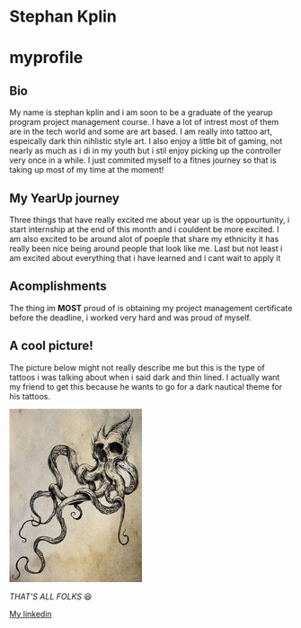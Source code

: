 # Stephan Kplin
# myprofile
## Bio
My name is stephan kplin and i am soon to be a graduate of the yearup program project management course. I have a lot of intrest most of them are in the tech world and some are art based. I am really into tattoo art, espeically dark thin nihlistic style art. I also enjoy a little bit of gaming, not nearly as much as i di in my youth but i stil enjoy picking up the controller very once in a while. I just commited myself to a fitnes journey so that is taking up most of my time at the moment!
## My YearUp journey
Three things that have really  excited me about year up is the oppourtunity, i start internship at the end of this month and i couldent be more excited. I am also excited to be around alot of poeple that share my ethnicity it has really been nice being around people that look like me. Last but not least i am excited about everything that i have learned and i cant wait to apply it
## **Acomplishments** 
The thing im **MOST** proud of is obtaining my project management certificate before the deadline, i worked very hard and was proud of myself.
## A cool picture!
The picture below might not really describe me but this is the type of tattoos i was talking about when i said dark and thin lined. I actually want my friend to get this because he wants to go for a dark nautical theme for his tattoos.

![alt text](octocreep.jpg)

*THAT'S ALL FOLKS*
😆

[My linkedin](https://www.linkedin.com/in/stephan-kplin-6a459620b/)
